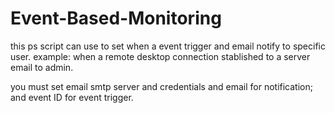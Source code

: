 # Event-Based-Monitoring

this ps script can use to set when a event trigger and email notify to specific user.
example: when a remote desktop connection stablished to a server email to admin.

you must set email smtp server and credentials and email for notification; and event ID for event trigger.
